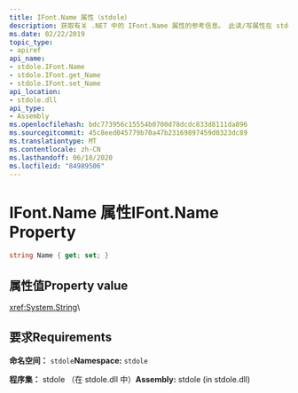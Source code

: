 ```yaml
---
title: IFont.Name 属性（stdole）
description: 获取有关 .NET 中的 IFont.Name 属性的参考信息。 此读/写属性在 stdole 命名空间和 stdole 程序集中。
ms.date: 02/22/2019
topic_type:
- apiref
api_name:
- stdole.IFont.Name
- stdole.IFont.get_Name
- stdole.IFont.set_Name
api_location:
- stdole.dll
api_type:
- Assembly
ms.openlocfilehash: bdc773956c15554b0700d78dcdc833d8111da896
ms.sourcegitcommit: 45c8eed045779b70a47b23169897459d0323dc89
ms.translationtype: MT
ms.contentlocale: zh-CN
ms.lasthandoff: 06/18/2020
ms.locfileid: "84989506"
---
```

# <a name="ifontname-property"></a><span data-ttu-id="ced13-104">IFont.Name 属性</span><span class="sxs-lookup"><span data-stu-id="ced13-104">IFont.Name Property</span></span>

```csharp
string Name { get; set; }
```

## <a name="property-value"></a><span data-ttu-id="ced13-105">属性值</span><span class="sxs-lookup"><span data-stu-id="ced13-105">Property value</span></span>

<xref:System.String>\

## <a name="requirements"></a><span data-ttu-id="ced13-106">要求</span><span class="sxs-lookup"><span data-stu-id="ced13-106">Requirements</span></span>

<span data-ttu-id="ced13-107">**命名空间：** `stdole`</span><span class="sxs-lookup"><span data-stu-id="ced13-107">**Namespace:** `stdole`</span></span>

<span data-ttu-id="ced13-108">**程序集：** stdole （在 stdole.dll 中）</span><span class="sxs-lookup"><span data-stu-id="ced13-108">**Assembly:** stdole (in stdole.dll)</span></span>
